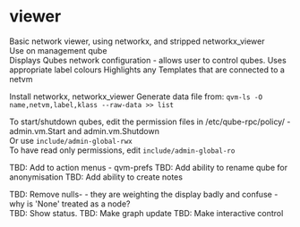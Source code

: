 # viewer

Basic network viewer, using networkx, and stripped networkx_viewer  
Use on management qube  
Displays Qubes network configuration - allows user to control qubes.
Uses appropriate label colours
Highlights any Templates that are connected to a netvm

Install networkx, networkx_viewer
Generate data file from:
`qvm-ls -O name,netvm,label,klass --raw-data >> list`

To start/shutdown qubes, edit the permission files in /etc/qube-rpc/policy/ -   
admin.vm.Start and admin.vm.Shutdown  
Or use `include/admin-global-rwx`  
To have read only permissions, edit `include/admin-global-ro` 

TBD: Add to action menus - qvm-prefs
TBD: Add ability to rename qube for anonymisation
TBD: Add ability to create notes

TBD: Remove nulls- - they are weighting the display badly and confuse - why is 'None' treated as a node?  
TBD: Show status.
TBD: Make graph update
TBD: Make interactive control

